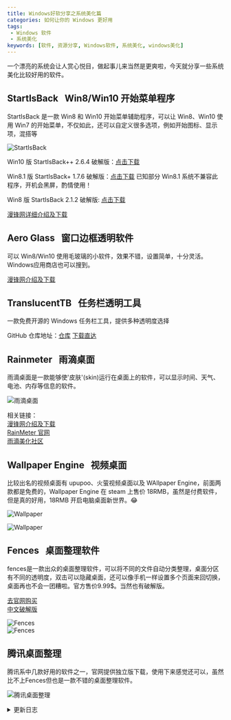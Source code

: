 ```yaml
---
title: Windows好软分享之系统美化篇
categories: 如何让你的 Windows 更好用
tags:
 - Windows 软件
 - 系统美化
keywords: [软件, 资源分享, Windows软件, 系统美化, windows美化]
---
```


一个漂亮的系统会让人赏心悦目，做起事儿来当然是更爽啦，今天就分享一些系统美化比较好用的软件。

<!-- more -->

## StartIsBack &nbsp; Win8/Win10 开始菜单程序

StartIsBack 是一款 Win8 和 Win10 开始菜单辅助程序，可以让 Win8、Win10 使用 Win7 的开始菜单，不仅如此，还可以自定义很多选项，例如开始图标、显示项，混搭等

![StartIsBack](https://blog-1253491707.piccd.myqcloud.com/images/startisback-min.jpg/style)

Win10 版 StartIsBack++ 2.6.4 破解版：[点击下载](https://blog-1253491707.cos.ap-chengdu.myqcloud.com/files/%E7%B3%BB%E7%BB%9F%E7%BE%8E%E5%8C%96/StartIsBack%2B%2B_2.7.3.exe)

Win8.1 版 StartIsBack+ 1.7.6 破解版：[点击下载](https://blog-1253491707.cos.ap-chengdu.myqcloud.com/files/%E7%B3%BB%E7%BB%9F%E7%BE%8E%E5%8C%96/StartIsBack%2B%2B1.7.6.exe)
已知部分 Win8.1 系统不兼容此程序，开机会黑屏，酌情使用！

Win8 版 StartIsBack 2.1.2 破解版: [点击下载](https://blog-1253491707.cos.ap-chengdu.myqcloud.com/files/%E7%B3%BB%E7%BB%9F%E7%BE%8E%E5%8C%96/StartIsBack%202.1.2%20PO.exe)

[漫锋网详细介绍及下载](http://zhutix.com/tools/startisback-plus-pojie/)

## Aero Glass &nbsp; 窗口边框透明软件

可以 Win8/Win10 使用毛玻璃的小软件，效果不错，设置简单，十分灵活。Windows应用商店也可以搜到。

[漫锋网介绍及下载](http://zhutix.com/tools/aero-glass-10/)

## TranslucentTB &nbsp; 任务栏透明工具

一款免费开源的 Windows 任务栏工具，提供多种透明度选择

GitHub 仓库地址：[仓库](https://github.com/TranslucentTB/TranslucentTB)
[下载直达](https://github.com/TranslucentTB/TranslucentTB/releases)

## Rainmeter &nbsp; 雨滴桌面

雨滴桌面是一款能够使'皮肤'(skin)运行在桌面上的软件，可以显示时间、天气、电池、内存等信息的软件。

![雨滴桌面](https://blog-1253491707.piccd.myqcloud.com/images/RainMeter%20.png/style)

相关链接：  
[漫锋网介绍及下载](http://zhutix.com/tools/rainmeter-dw/)  
[RainMeter 官网](https://www.rainmeter.net/)  
[雨滴美化社区](https://bbs.rainmeter.cn/)

## Wallpaper Engine &nbsp; 视频桌面

比较出名的视频桌面有 upupoo、火萤视频桌面以及 WAllpaper Engine，前面两款都是免费的，Wallpaper Engine 在 steam 上售价 18RMB，虽然是付费软件，但是真的好用，18RMB 开启电脑桌面新世界。😂

![Wallpaper](https://blog-1253491707.piccd.myqcloud.com/images/WallpaperEngine-1.png/style)

![Wallpaper](https://blog-1253491707.piccd.myqcloud.com/images/WallpaperEngine-2.png/style)

## Fences &nbsp; 桌面整理软件

fences是一款出众的桌面整理软件，可以将不同的文件自动分类整理，桌面分区有不同的透明度，双击可以隐藏桌面，还可以像手机一样设置多个页面来回切换，桌面再也不会一团糟啦。官方售价9.99$。当然也有破解版。

[去官网购买](https://www.stardock.com/products/fences/?)  
[中文破解版](https://blog-1253491707.cos.ap-chengdu.myqcloud.com/files/%E7%B3%BB%E7%BB%9F%E7%BE%8E%E5%8C%96/Fences%2Bv3.0.9%2B%E4%B8%AD%E6%96%87%E7%A0%B4%E8%A7%A3%E7%89%88.zip)

![Fences](https://blog-1253491707.piccd.myqcloud.com/images/Fences.png/style)  
![Fences](https://blog-1253491707.piccd.myqcloud.com/images/fences-min.gif/bug)

## 腾讯桌面整理

腾讯系中几款好用的软件之一，官网提供独立版下载，使用下来感觉还可以，虽然比不上Fences但也是一款不错的桌面整理软件。

![腾讯桌面整理](https://blog-1253491707.piccd.myqcloud.com/imgs/20190112154658.png/style)

<details><summary>更新日志</summary>
2019-01-12：添加腾讯桌面整理
</details>